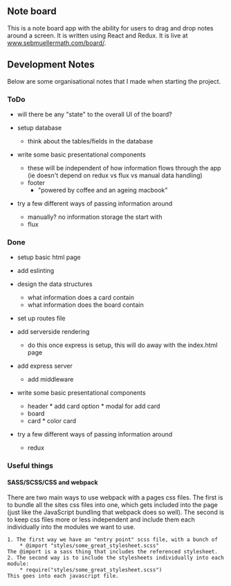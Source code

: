 ## Note board

This is a note board app with the ability for users to drag and drop notes around a screen. It is written using React and Redux. It is live at www.sebmuellermath.com/board/.



## Development Notes
Below are some organisational notes that I made when starting the project.

### ToDo

* will there be any "state" to the overall UI of the board?
* setup database
    * think about the tables/fields in the database
* write some basic presentational components
    * these will be independent of how information flows through the app (ie doesn't depend on redux vs flux vs manual data handling)
    * footer
        * "powered by coffee and an ageing macbook"

* try a few different ways of passing information around
    * manually? no information storage the start with
    * flux

### Done

* setup basic html page
* add eslinting

* design the data structures
    * what information does a card contain
    * what information does the board contain
* set up routes file
* add serverside rendering
	* do this once express is setup, this will do away with the index.html page
* add express server
	* add middleware
* write some basic presentational components
	* header
			* add card option
			* modal for add card
	* board
	* card
			* color card
* try a few different ways of passing information around
	* redux


### Useful things

#### SASS/SCSS/CSS and webpack

There are two main ways to use webpack with a pages css files. The first is to bundle all the sites css files into one, which gets included into the page (just like the JavaScript bundling that webpack does so well). The second is to keep css files more or less independent and include them each individually into the modules we want to use.

    1. The first way we have an "entry point" scss file, with a bunch of
        * @import "styles/some_great_stylesheet.scss"
    The @import is a sass thing that includes the referenced stylesheet.
    2. The second way is to include the stylesheets individually into each module:
        * require("styles/some_great_stylesheet.scss")
    This goes into each javascript file.
